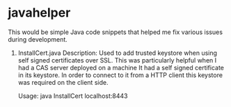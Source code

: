 javahelper
==========

This would be simple Java code snippets that helped me fix various issues during development.


1. InstallCert.java
   Description: 
        Used to add trusted keystore when using self signed certificates over SSL.
        This was particularly helpful when I had a CAS server deployed on a machine
        It had a self signed certificate in its keystore. 
        In order to connect to it from a HTTP client this keystore was required on the client side.
   
   Usage: java InstallCert localhost:8443

